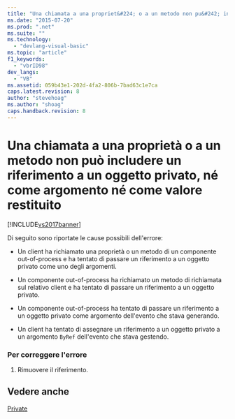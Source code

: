 ```yaml
---
title: "Una chiamata a una propriet&#224; o a un metodo non pu&#242; includere un riferimento a un oggetto privato, n&#233; come argomento n&#233; come valore restituito | Microsoft Docs"
ms.date: "2015-07-20"
ms.prod: ".net"
ms.suite: ""
ms.technology: 
  - "devlang-visual-basic"
ms.topic: "article"
f1_keywords: 
  - "vbrID98"
dev_langs: 
  - "VB"
ms.assetid: 059b43e1-202d-4fa2-806b-7bad63c1e7ca
caps.latest.revision: 8
author: "stevehoag"
ms.author: "shoag"
caps.handback.revision: 8
---
```

# Una chiamata a una propriet&#224; o a un metodo non pu&#242; includere un riferimento a un oggetto privato, n&#233; come argomento n&#233; come valore restituito
[!INCLUDE[vs2017banner](../../../visual-basic/developing-apps/includes/vs2017banner.md)]

Di seguito sono riportate le cause possibili dell'errore:  
  
-   Un client ha richiamato una proprietà o un metodo di un componente out\-of\-process e ha tentato di passare un riferimento a un oggetto privato come uno degli argomenti.  
  
-   Un componente out\-of\-process ha richiamato un metodo di richiamata sul relativo client e ha tentato di passare un riferimento a un oggetto privato.  
  
-   Un componente out\-of\-process ha tentato di passare un riferimento a un oggetto privato come argomento dell'evento che stava generando.  
  
-   Un client ha tentato di assegnare un riferimento a un oggetto privato a un argomento `ByRef` dell'evento che stava gestendo.  
  
### Per correggere l'errore  
  
1.  Rimuovere il riferimento.  
  
## Vedere anche  
 [Private](../../../visual-basic/language-reference/modifiers/private.md)